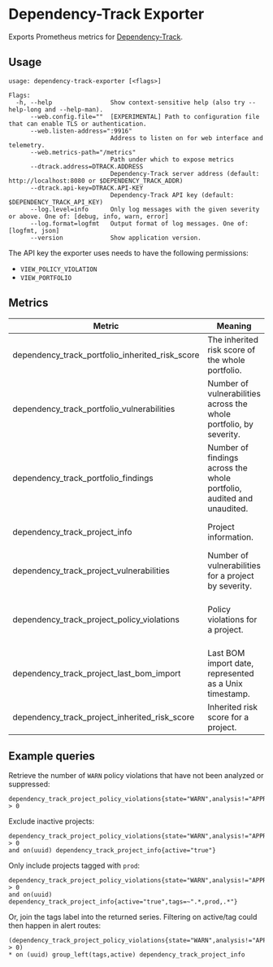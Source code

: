 # Dependency-Track Exporter

Exports Prometheus metrics for [Dependency-Track](https://dependencytrack.org/).

## Usage

```
usage: dependency-track-exporter [<flags>]

Flags:
  -h, --help                Show context-sensitive help (also try --help-long and --help-man).
      --web.config.file=""  [EXPERIMENTAL] Path to configuration file that can enable TLS or authentication.
      --web.listen-address=":9916"
                            Address to listen on for web interface and telemetry.
      --web.metrics-path="/metrics"
                            Path under which to expose metrics
      --dtrack.address=DTRACK.ADDRESS
                            Dependency-Track server address (default: http://localhost:8080 or $DEPENDENCY_TRACK_ADDR)
      --dtrack.api-key=DTRACK.API-KEY
                            Dependency-Track API key (default: $DEPENDENCY_TRACK_API_KEY)
      --log.level=info      Only log messages with the given severity or above. One of: [debug, info, warn, error]
      --log.format=logfmt   Output format of log messages. One of: [logfmt, json]
      --version             Show application version.
```

The API key the exporter uses needs to have the following permissions:
- `VIEW_POLICY_VIOLATION`
- `VIEW_PORTFOLIO`

## Metrics

| Metric                                          | Meaning                                                               | Labels                                           |
| ----------------------------------------------- | --------------------------------------------------------------------- | ------------------------------------------------ |
| dependency_track_portfolio_inherited_risk_score | The inherited risk score of the whole portfolio.                      |                                                  |
| dependency_track_portfolio_vulnerabilities      | Number of vulnerabilities across the whole portfolio, by severity.    | severity                                         |
| dependency_track_portfolio_findings             | Number of findings across the whole portfolio, audited and unaudited. | audited                                          |
| dependency_track_project_info                   | Project information.                                                  | uuid, name, version, active, tags                |
| dependency_track_project_vulnerabilities        | Number of vulnerabilities for a project by severity.                  | uuid, name, version, severity                    |
| dependency_track_project_policy_violations      | Policy violations for a project.                                      | uuid, name, version, state, analysis, suppressed |
| dependency_track_project_last_bom_import        | Last BOM import date, represented as a Unix timestamp.                | uuid, name, version                              |
| dependency_track_project_inherited_risk_score   | Inherited risk score for a project.                                   | uuid, name, version                              |

## Example queries

Retrieve the number of `WARN` policy violations that have not been analyzed or
suppressed:

```
dependency_track_project_policy_violations{state="WARN",analysis!="APPROVED",analysis!="REJECTED",suppressed="false"} > 0
```

Exclude inactive projects:

```
dependency_track_project_policy_violations{state="WARN",analysis!="APPROVED",analysis!="REJECTED",suppressed="false"} > 0
and on(uuid) dependency_track_project_info{active="true"}
```

Only include projects tagged with `prod`:

```
dependency_track_project_policy_violations{state="WARN",analysis!="APPROVED",analysis!="REJECTED",suppressed="false"} > 0
and on(uuid) dependency_track_project_info{active="true",tags=~".*,prod,.*"}
```

Or, join the tags label into the returned series. Filtering on active/tag could
then happen in alert routes:

```
(dependency_track_project_policy_violations{state="WARN",analysis!="APPROVED",analysis!="REJECTED",suppressed="false"} > 0)
* on (uuid) group_left(tags,active) dependency_track_project_info
```
